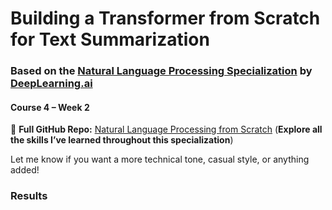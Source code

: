 # Building a Transformer from Scratch for Text Summarization  
### Based on the [Natural Language Processing Specialization](https://www.deeplearning.ai/courses/natural-language-processing-specialization/) by [DeepLearning.ai](https://www.deeplearning.ai)  
#### Course 4 – Week 2  
📘 **Full GitHub Repo:** [Natural Language Processing from Scratch](https://github.com/AnsImran/natural_language_processing_from_scratch)  (**Explore all the skills I’ve learned throughout this specialization**)


Let me know if you want a more technical tone, casual style, or anything added!

### Results 
